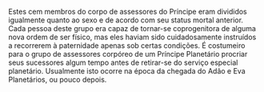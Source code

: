 ﻿Estes cem membros do corpo de assessores do Príncipe eram divididos igualmente quanto ao sexo e de acordo com seu status mortal anterior. Cada pessoa deste grupo era capaz de tornar-se coprogenitora de alguma nova ordem de ser físico, mas eles haviam sido cuidadosamente instruídos a recorrerem à paternidade apenas sob certas condições. É costumeiro para o grupo de assessores corpóreo de um Príncipe Planetário procriar seus sucessores algum tempo antes de retirar-se do serviço especial planetário. Usualmente isto ocorre na época da chegada do Adão e Eva Planetários, ou pouco depois.